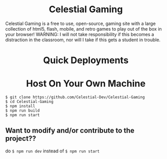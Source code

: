 <h1 align="center">Celestial Gaming</h1>
Celestial Gaming is a free to use, open-source, gaming site with a large collection of html5, flash, mobile, and retro games to play out of the box in your browser! WARNING: I will not take responsibility if this becomes a distraction in the classroom, nor will I take if this gets a student in trouble.

<h1 align="center">Quick Deployments</h1>
<h1 align="center">Host On Your Own Machine</h1>

```
$ git clone https://github.com/Celestial-Dev/Celestial-Gaming
$ cd Celestial-Gaming
$ npm install
$ npm run build
$ npm run start
```

## Want to modify and/or contribute to the project??
do `$ npm run dev` instead of `$ npm run start`